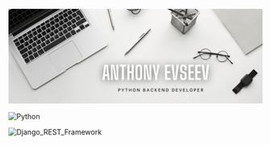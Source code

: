![Header](https://github.com/AnthonyEvseev/AnthonyEvseev/blob/main/assets/header.png)

![Python](https://img.shields.io/badge/Python-090909?style=for-the-badge&logo=python)

![Django_REST_Framework](https://img.shields.io/badge/Django_REST_Framework-090909?style=for-the-badge&logo=Django)